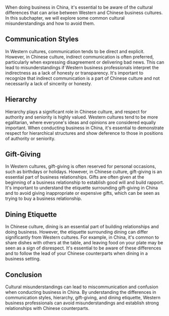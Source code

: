 
When doing business in China, it's essential to be aware of the cultural differences that can arise between Western and Chinese business cultures. In this subchapter, we will explore some common cultural misunderstandings and how to avoid them.

Communication Styles
--------------------

In Western cultures, communication tends to be direct and explicit. However, in Chinese culture, indirect communication is often preferred, particularly when expressing disagreement or delivering bad news. This can lead to misunderstandings if Western business professionals interpret the indirectness as a lack of honesty or transparency. It's important to recognize that indirect communication is a part of Chinese culture and not necessarily a lack of sincerity or honesty.

Hierarchy
---------

Hierarchy plays a significant role in Chinese culture, and respect for authority and seniority is highly valued. Western cultures tend to be more egalitarian, where everyone's ideas and opinions are considered equally important. When conducting business in China, it's essential to demonstrate respect for hierarchical structures and show deference to those in positions of authority or seniority.

Gift-Giving
-----------

In Western cultures, gift-giving is often reserved for personal occasions, such as birthdays or holidays. However, in Chinese culture, gift-giving is an essential part of business relationships. Gifts are often given at the beginning of a business relationship to establish good will and build rapport. It's important to understand the etiquette surrounding gift-giving in China and to avoid giving inappropriate or expensive gifts, which can be seen as trying to buy a business relationship.

Dining Etiquette
----------------

In Chinese culture, dining is an essential part of building relationships and doing business. However, the etiquette surrounding dining can differ significantly from Western cultures. For example, in China, it's common to share dishes with others at the table, and leaving food on your plate may be seen as a sign of disrespect. It's essential to be aware of these differences and to follow the lead of your Chinese counterparts when dining in a business setting.

Conclusion
----------

Cultural misunderstandings can lead to miscommunication and confusion when conducting business in China. By understanding the differences in communication styles, hierarchy, gift-giving, and dining etiquette, Western business professionals can avoid misunderstandings and establish strong relationships with Chinese counterparts.

